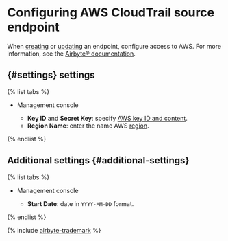 # Configuring AWS CloudTrail source endpoint

When [creating](../index.md#create) or [updating](../index.md#update) an endpoint, configure access to AWS. For more information, see the [Airbyte® documentation](https://docs.airbyte.com/integrations/sources/aws-cloudtrail).

## {#settings} settings

{% list tabs %}

- Management console

   * **Key ID** and **Secret Key**: specify [AWS key ID and content](https://docs.aws.amazon.com/powershell/latest/userguide/pstools-appendix-sign-up.html).
   * **Region Name**: enter the name AWS [region](https://docs.aws.amazon.com/powershell/latest/userguide/pstools-installing-specifying-region.html).

{% endlist %}

## Additional settings {#additional-settings}

{% list tabs %}

- Management console

   * **Start Date**: date in `YYYY-MM-DD` format.  

{% endlist %}

{% include [airbyte-trademark](../../../../_includes/data-transfer/airbyte-trademark.md) %}